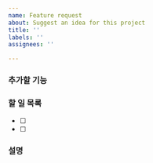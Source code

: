 ```yaml
---
name: Feature request
about: Suggest an idea for this project
title: ''
labels: ''
assignees: ''

---
```


### 추가할 기능


### 할 일 목록
- [ ] 
- [ ] 

### 설명
